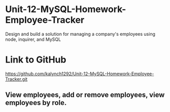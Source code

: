 # Unit-12-MySQL-Homework-Employee-Tracker
Design and build a solution for managing a company's employees using node, inquirer, and MySQL

# Link to GitHub
https://github.com/kalynch1292/Unit-12-MySQL-Homework-Employee-Tracker.git


## View employees, add or remove employees, view employees by role.
